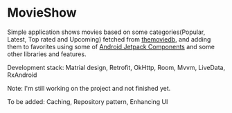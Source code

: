 # MovieShow

Simple application shows movies based on some categories(Popular, Latest, Top rated and Upcoming) fetched from [themoviedb](https://www.themoviedb.org/), and adding them to favorites 
using some of [Android Jetpack Components](https://developer.android.com/jetpack) and some other libraries and features.

Development stack: Matrial design, Retrofit, OkHttp, Room, Mvvm, LiveData, RxAndroid 

Note: I'm still working on the project and not finished yet.

To be added: Caching, Repository pattern, Enhancing UI
